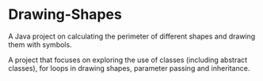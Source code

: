 # Drawing-Shapes
A Java project on calculating the perimeter of different shapes and drawing them with symbols.

A project that focuses on exploring the use of classes (including abstract classes), for loops in drawing shapes, parameter passing and inheritance.
